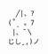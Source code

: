                             ╱|、?
                          (˚ˎ 。7  
                           |、˜〵          
                          じしˍ,)ノ

